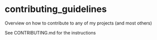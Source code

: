 contributing_guidelines
=======================

Overview on how to contribute to any of my projects (and most others)

See CONTRIBUTING.md for the instructions